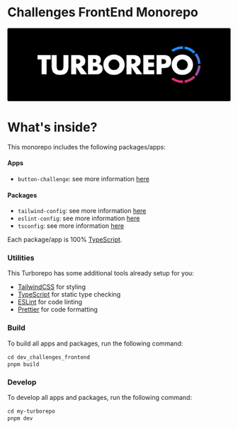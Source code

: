 # Challenges FrontEnd Monorepo

[![Alt text](./images/turborepo.svg)](https://turbo.build/repo)

# What's inside?

This monorepo includes the following packages/apps:

#### Apps

- `button-challenge`:  see more information [here](./apps/button-challenge/README.md)

#### Packages

- `tailwind-config`: see more information [here](./packages/tailwind-config/README.md)
- `eslint-config`: see more information [here](./packages/eslint-config/README.md)
- `tsconfig`: see more information [here](./packages/tsconfig/README.md)

Each package/app is 100% [TypeScript](https://www.typescriptlang.org/).

### Utilities

This Turborepo has some additional tools already setup for you:

- [TailwindCSS](https://tailwindcss.com/) for styling
- [TypeScript](https://www.typescriptlang.org/) for static type checking
- [ESLint](https://eslint.org/) for code linting
- [Prettier](https://prettier.io) for code formatting

### Build

To build all apps and packages, run the following command:

```
cd dev_challenges_frontend
pnpm build
```

### Develop

To develop all apps and packages, run the following command:

```
cd my-turborepo
pnpm dev
```
